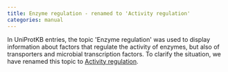 ```yaml
---
title: Enzyme regulation - renamed to 'Activity regulation'
categories: manual
---
```


In UniProtKB entries, the topic 'Enzyme regulation' was used to display information about factors that regulate the activity of enzymes, but also of transporters and microbial transcription factors. To clarify the situation, we have renamed this topic to [Activity regulation](http://www.uniprot.org/help/activity%5Fregulation).